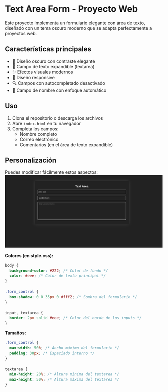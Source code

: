 
# Text Area Form - Proyecto Web

Este proyecto implementa un formulario elegante con área de texto, diseñado con un tema oscuro moderno que se adapta perfectamente a proyectos web.

## Características principales

- 🎨 Diseño oscuro con contraste elegante
- 📝 Campo de texto expandible (textarea)
- ✨ Efectos visuales modernos
- 📱 Diseño responsive
- 🔍 Campos con autocompletado desactivado
- 🎯 Campo de nombre con enfoque automático

## Uso

1. Clona el repositorio o descarga los archivos
2. Abre `index.html` en tu navegador
3. Completa los campos:
   - Nombre completo
   - Correo electrónico
   - Comentarios (en el área de texto expandible)

## Personalización

Puedes modificar fácilmente estos aspectos:
![Vista previa del formulario](preview_text_area.png)

**Colores (en style.css):**
```css
body {
  background-color: #222; /* Color de fondo */
  color: #eee; /* Color de texto principal */
}

.form_control {
  box-shadow: 0 0 35px 0 #fff2; /* Sombra del formulario */
}

input, textarea {
  border: 2px solid #eee; /* Color del borde de los inputs */
}
```

**Tamaños:**
```css
.form_control {
  max-width: 50%; /* Ancho máximo del formulario */
  padding: 30px; /* Espaciado interno */
}

textarea {
  min-height: 20%; /* Altura mínima del textarea */
  max-height: 50%; /* Altura máxima del textarea */
}
```
